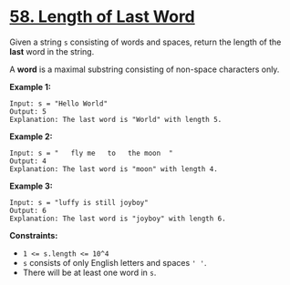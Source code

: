 # [58. Length of Last Word](https://leetcode.com/problems/length-of-last-word/)

Given a string `s` consisting of words and spaces, return the length of the **last**  word in the string.

A **word**  is a maximal substring consisting of non-space characters only.

**Example 1:** 

```
Input: s = "Hello World"
Output: 5
Explanation: The last word is "World" with length 5.
```

**Example 2:** 

```
Input: s = "   fly me   to   the moon  "
Output: 4
Explanation: The last word is "moon" with length 4.
```

**Example 3:** 

```
Input: s = "luffy is still joyboy"
Output: 6
Explanation: The last word is "joyboy" with length 6.
```

**Constraints:** 

- `1 <= s.length <= 10^4`
- `s` consists of only English letters and spaces `' '`.
- There will be at least one word in `s`.
